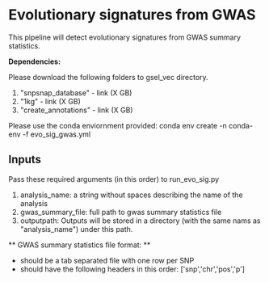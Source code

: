 # Evolutionary signatures from GWAS
This pipeline will detect evolutionary signatures from GWAS summary statistics.

**Dependencies:**

Please download the following folders to gsel_vec directory.
1) "snpsnap_database" - link (X GB)
2) "1kg" - link (X GB)
3) "create_annotations" - link (X GB)

Please use the conda enviornment provided:
conda env create -n conda-env -f evo_sig_gwas.yml


## Inputs
Pass these required arguments (in this order) to run_evo_sig.py
1) analysis_name: a string without spaces describing the name of the analysis
2) gwas_summary_file: full path to gwas summary statistics file
3) outputpath: Outputs will be stored in a directory (with the same nams as "analysis_name") under this path.



** GWAS summary statistics file format: **
- should be a tab separated file with one row per SNP
- should have the following headers in this order: ['snp','chr','pos','p']

